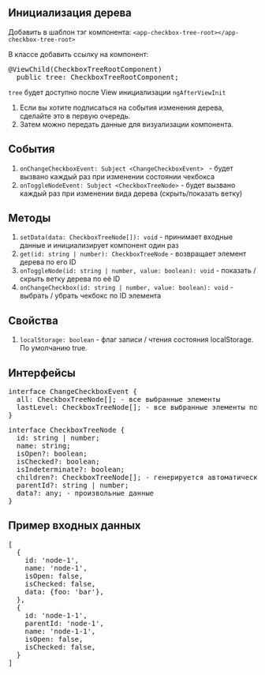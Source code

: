 Инициализация дерева
-

Добавить в шаблон тэг компонента: `<app-checkbox-tree-root></app-checkbox-tree-root>`

В классе добавить ссылку на компонент:
<pre>
@ViewChild(CheckboxTreeRootComponent)
  public tree: CheckboxTreeRootComponent;
</pre>

`tree` будет доступно после View инициализации `ngAfterViewInit`

1. Если вы хотите подписаться на события изменения дерева, сделайте это в первую очередь.
2. Затем можно передать данные для визуализации компонента.

События
-

1. `onChangeCheckboxEvent: Subject <ChangeCheckboxEvent> ` - будет вызвано каждый раз при изменении состоянии чекбокса
2. `onToggleNodeEvent: Subject <CheckboxTreeNode>` - будет вызвано каждый раз при изменении вида дерева (скрыть/показать ветку)

Методы
-
1. `setData(data: CheckboxTreeNode[]): void` - принимает входные данные и инициализирует компонент один раз
2. `get(id: string | number): CheckboxTreeNode` - возвращает элемент дерева по его ID
3. `onToggleNode(id: string | number, value: boolean): void` - показать / скрыть ветку дерева по её ID
4. `onChangeCheckbox(id: string | number, value: boolean): void` - выбрать / убрать чекбокс по ID элемента

Свойства
-
1. `localStorage: boolean` - флаг записи / чтения состояния localStorage. По умолчанию true.

Интерфейсы
-

<pre>
interface ChangeCheckboxEvent {
  all: CheckboxTreeNode[]; - все выбранные элементы
  lastLevel: CheckboxTreeNode[]; - все выбранные элементы последних уровней
}
</pre>

<pre>
interface CheckboxTreeNode {
  id: string | number;
  name: string;
  isOpen?: boolean;
  isChecked?: boolean;
  isIndeterminate?: boolean;
  children?: CheckboxTreeNode[]; - генерируется автоматически
  parentId?: string | number;
  data?: any; - произвольные данные
}
</pre>

Пример входных данных
-
<pre>
[
  {
    id: 'node-1',
    name: 'node-1',
    isOpen: false,
    isChecked: false,
    data: {foo: 'bar'},
  },
  {
    id: 'node-1-1',
    parentId: 'node-1',
    name: 'node-1-1',
    isOpen: false,
    isChecked: false,
  }
]
</pre>
